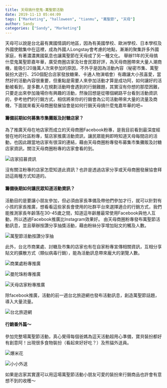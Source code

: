 ```yaml
---
title: 天母搞什麼鬼-萬聖節活動
date: 2019-11-13 05:44:09
tags: ["Marketing", "halloween", "tianmu", "萬聖節", "天母"]
author: Sandy
categories: ["Sandy", "Marketing"]
---
```


天母可以說是台北最有異國情調的地區，因為有美國學校、歐洲學校、日本學校及外國使館集中在這裡，成為外國人Longstay會考慮的地點，漸漸的聚集許多外國家庭，有著濃濃異國氣息也讓萬聖節在天母成了另一種文化。
舉辦11年的天母搞什麼鬼萬聖節嘉年華，廣受商圈店家及社會民眾好評，為天母商圈帶來大量人潮商機，能吸引20幾萬人次來參加的原因，不外乎是因為活動內容（秘密市集、萬聖裝扮大遊行、250個配合店家發放糖果、卡通人物演唱會）有趣讓大小孩喜愛，當然好的活動內容很重要，但重點是需要人來參加活動才算是成功阿，如何讓好的活動被看到，是多數人在規劃活動時會遇到的行銷難題，其實沒有你想的那麼困難，只要走出來參加幾場你有興趣的活動，然後回想是從哪個網路平台看到活動資訊的，參考他們的行銷方式，相信將來你的行銷會為公司活動帶來大量的流量及商機，下面就來看天母商圈發展協會是如何行銷天母搞什麼鬼嘉年華的吧~


#### 籌備前期如何募集市集攤販及討糖店家？
為了推廣天母在地店家而成立的天母商圈Facebook粉專，是我目前看到最深度經營在地的社區粉專，幫店家推廣活動資訊，讓民眾能夠即時知道天母每間店的活動，也因此跟當地店家有很深的連結，藉由天母商圈粉專發布募集市集攤販及討糖店家資訊，關注天母商圈粉專的店家會看的到。

![店家招募資訊](image1.png "天母商圈店家招募")
<!-- more -->

沒有關注粉專的店家怎麼知道此資訊？也許是透過店家分享或天母商圈發展協會拜訪這兩種方式知道的。

#### 籌備後期如何讓民眾知道活動資訊？
活動目的是要讓小朋友參加，但必須由家長準備及帶他們參加才行，就可以針對有小孩的家長推廣，想看看這些家長會使用的社群平台來選擇適合的行銷方式，我們能推測家長年齡落在30-45歲之間，知道這年齡層最常使用Facebook與他人互動，所以透過Facebook推廣比Instagram效果好。
由天母商圈粉專發布萬聖節活動訊息，並且舉辦按讚分享抽獎活動，藉由粉絲分享增加貼文的觸及人數。

![萬聖節活動按讚分享抽](image2.png "天母萬聖節活動按讚分享")

此外，台北市商業處、討糖及市集的店家也有在自家粉專宣傳相關資訊，互相分享貼文的擴散方式（類似病毒行銷），能為活動訊息帶來龐大的瀏覽人數。

![商業處粉專推廣](image3.png "商業處粉專推廣天母萬聖節")

![曼陀珠粉專推廣](image4.png "曼陀珠粉專推廣天母萬聖節")

![天母店家粉專推廣](image5.png "店家粉專推廣天母萬聖節")

除facebook推廣，活動的前一週台北旅遊網也發布活動訊息，創造萬聖節話題，導入大量流量。

![台北旅遊網](image6.png "台北旅遊網推廣天母萬聖節")

#### 行銷番外篇～
參加完整場萬聖節活動，真心覺得每個爸媽為這天活動超用心準備，寶貝裝扮都好有創意阿！出現很多食物裝扮（看起來好好吃？）及熊貓外送員。

![爆米花](image7.jpg "天母萬聖節裝扮爆米花")

![小小外送](image8.jpg "天母萬聖節裝扮外送員")

如果是店家其實還可以用這場萬聖節活動小朋友可愛的裝扮來行銷商品也許會有意想不到的收穫～




